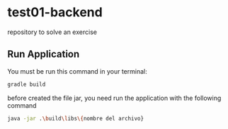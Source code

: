 # test01-backend
repository to solve an exercise

## Run Application

You must be run this command in your terminal:
```bash
gradle build
```

before created the file jar, you need run the application with the following command
```bash
java -jar .\build\libs\{nombre del archivo}

```

